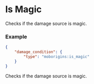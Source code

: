 # Is Magic
Checks if the damage source is magic.



### Example
```json
{
    "damage_condition": {
        "type": "moborigins:is_magic"
    }
}
```
Checks if the damage source is magic.
